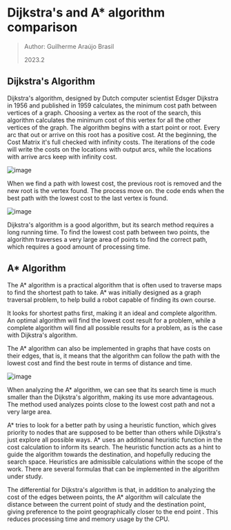 # Dijkstra's and A* algorithm comparison
>Author: Guilherme Araújo Brasil
>
>2023.2
## Dijkstra's Algorithm
Dijkstra's algorithm, designed by Dutch computer scientist Edsger Dijkstra in 1956 and published in 1959 calculates, the minimum cost path between vertices of a graph. Choosing a vertex as the root of the search, this algorithm calculates the minimum cost of this vertex for all the other vertices of the graph.
The algorithm begins with a start point or root. Every arc that out or arrive on this root has a positive cost. At the beginning, the Cost Matrix it's full checked with infinity costs. The iterations of the code will write the costs on the locations with output arcs, while the locations with arrive arcs keep with infinity cost.


![image](https://github.com/Guilherme-Brasil/Dijkstra-and-A-algorithm-comparison/assets/75508707/92225b90-3ec1-4023-b04d-98f6034f393f)



When we find a path with lowest cost, the previous root is removed and the new root is the vertex found. The process move on. the code ends when the best path with the lowest cost to the last vertex is found.


![image](https://github.com/Guilherme-Brasil/Dijkstra-and-A-algorithm-comparison/assets/75508707/bf5193b7-42c5-4d61-a119-e1643a028f0b)



Dijkstra's algorithm is a good algorithm, but its search method requires a long running time. To find the lowest cost path between two points, the algorithm traverses a very large area of ​points to find the correct path, which requires a good amount of processing time.

## A* Algorithm
The A* algorithm is a practical algorithm that is often used to traverse maps to find the shortest path to take. A* was initially designed as a graph traversal problem, to help build a robot capable of finding its own course. 

It looks for shortest paths first, making it an ideal and complete algorithm. An optimal algorithm will find the lowest cost result for a problem, while a complete algorithm will find all possible results for a problem, as is the case with Dijkstra's algorithm.

The A* algorithm can also be implemented in graphs that have costs on their edges, that is, it means that the algorithm can follow the path with the lowest cost and find the best route in terms of distance and time.


![image](https://github.com/Guilherme-Brasil/Dijkstra-and-A-algorithm-comparison/assets/75508707/588545f2-72e9-43e7-9e06-57fec731dc4c)


When analyzing the A* algorithm, we can see that its search time is much smaller than the Dijkstra's algorithm, making its use more advantageous. The method used analyzes points close to the lowest cost path and not a very large area.

A* tries to look for a better path by using a heuristic function, which gives priority to nodes that are supposed to be better than others while Dijkstra's just explore all possible ways. A* uses an additional heuristic function in the cost calculation to inform its search. The heuristic function acts as a hint to guide the algorithm towards the destination, and hopefully reducing the search space. Heuristics are admissible calculations within the scope of the work. There are several formulas that can be implemented in the algorithm under study.

The differential for Dijkstra's algorithm is that, in addition to analyzing the cost of the edges between points, the A* algorithm will calculate the distance between the current point of study and the destination point, giving preference to the point geographically closer to the end point . This reduces processing time and memory usage by the CPU.
